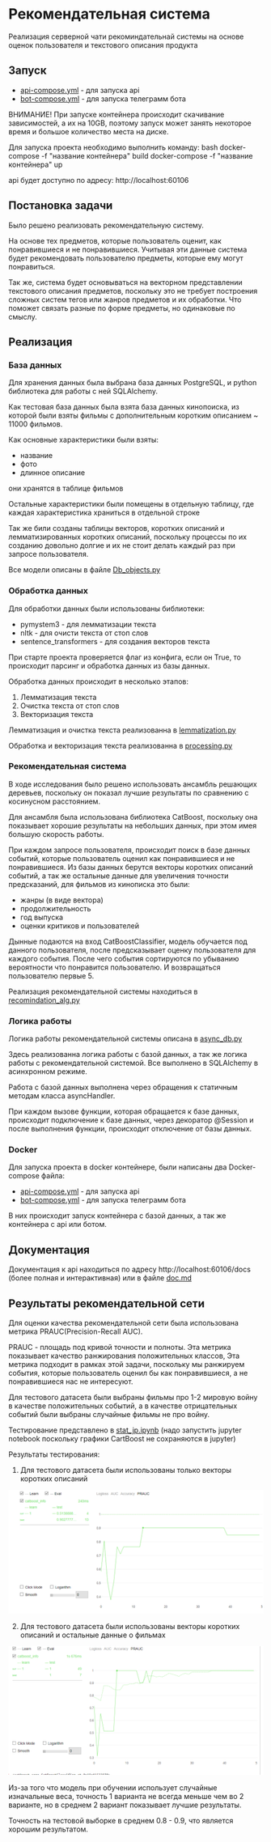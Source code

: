 # Рекомендательная система

Реализация серверной чати рекоминдательнай системы на основе оценок пользователя и текстового описания продукта

## Запуск

- [api-compose.yml](api-compose.yml) - для запуска api
- [bot-compose.yml](bot-compose.yml) - для запуска телеграмм бота

ВНИМАНИЕ! При запуске контейнера происходит скачивание зависимостей, а их на 10GB,
поэтому запуск может занять некоторое время и большое количество места на диске.

Для запуска проекта необходимо выполнить команду:
bash
docker-compose -f "название контейнера" build
docker-compose -f "название контейнера" up


api будет доступно по адресу: http://localhost:60106

## Постановка задачи

Было решено реализовать рекомендательную систему.

На основе тех предметов, которые пользователь оценит, как понравившиеся и не понравившиеся.
Учитывая эти данные система будет рекомендовать пользователю предметы, которые ему могут понравиться.

Так же, система будет основываться на векторном представлении текстового описания предметов, поскольку это не требует
построения сложных систем тегов или жанров предметов и их обработки.
Что поможет связать разные по форме предметы, но одинаковые по смыслу.

## Реализация

### База данных

Для хранения данных была выбрана база данных PostgreSQL, и python библиотека для работы с ней SQLAlchemy.

Как тестовая база данных была взята база данных кинопоиска, из которой были взяты фильмы с дополнительным коротким
описанием ~ 11000 фильмов.

Как основные характеристики были взяты:
- название
- фото
- длинное описание

они хранятся в таблице фильмов

Остальные характеристики были помещены в отдельную таблицу, где каждая характеристика храниться в отдельной строке

Так же били созданы таблицы векторов, коротких описаний и лемматизированных коротких описаний, поскольку процессы
по их созданию довольно долгие и их не стоит делать каждый раз при запросе пользователя.

Все модели описаны в файле [Db_objects.py](database%2FDb_objects.py)

### Обработка данных

Для обработки данных были использованы библиотеки:
- pymystem3 - для лемматизации текста
- nltk - для очисти текста от стоп слов
- sentence_transformers - для создания векторов текста

При старте проекта проверяется флаг из конфига, если он True, то происходит парсинг и обработка данных из базы данных.

Обработка данных происходит в несколько этапов:
1. Лемматизация текста
2. Очистка текста от стоп слов
3. Векторизация текста

Лемматизация и очистка текста реализованна в [lemmatization.py](database%2FNLP%2Flemmatization.py)

Обработка и векторизация текста реализованна в [processing.py](database%2FNLP%2Fprocessing.py)

### Рекомендательная система

В ходе исследования было решено использовать ансамбль решающих деревьев, поскольку он показал лучшие результаты
по сравнению с косинусном расстоянием.

Для ансамбля была использована библиотека CatBoost, поскольку она показывает хорошие результаты на небольших данных,
при этом имея большую скорость работы.

При каждом запросе пользователя, происходит поиск в базе данных событий, которые пользователь оценил как понравившиеся
и не понравившиеся.
Из базы данных берутся векторы коротких описаний событий, а так же остальные данные для увеличения точности
предсказаний, для фильмов из кинописка это были:
- жанры (в виде вектора)
- продолжительность
- год выпуска
- оценки критиков и пользователей

Дынные подаются на вход CatBoostClassifier, модель обучается под данного пользователя, после предсказывает оценку
пользователя для каждого события.
После чего события сортируются по убыванию вероятности что понравится пользователю.
И возвращаться пользователю первые 5.

Реализация рекомендательной системы находиться в [recomindation_alg.py](database%2Frecomindation_alg.py)

### Логика работы

Логика работы рекомендательной системы описана в [async_db.py](database%2Fasync_db.py)

Здесь реализованна логика работы с базой данных, а так же логика работы с рекомендательной системой.
Все выполнено в SQLAlchemy в асинхронном режиме.

Работа с базой данных выполнена через обращения к статичным методам класса asyncHandler.

При каждом вызове функции, которая обращается к базе данных, происходит подключение к базе данных, через декоратор
@Session и после выполнения функции, происходит отключение от базы данных.

### Docker

Для запуска проекта в docker контейнере, были написаны два Docker-compose файла:
- [api-compose.yml](api-compose.yml) - для запуска api
- [bot-compose.yml](bot-compose.yml) - для запуска телеграмм бота

В них происходит запуск контейнера с базой данных, а так же контейнера с api или ботом.

## Документация

Документация к api находиться по адресу http://localhost:60106/docs (более полная и интерактивная) или
в файле [doc.md](api%2Fdoc.md)

## Результаты рекомендательной сети

Для оценки качества рекомендательной сети была использована метрика PRAUC(Precision-Recall AUC).

PRAUC - площадь под кривой точности и полноты. Эта метрика показывает качество ранжирования положительных классов,
Эта метрика подходит в рамках этой задачи, поскольку мы ранжируем события, которые пользователь оценил бы как
понравившиеся, а не понравившиеся нас не интересуют.

Для тестового датасета были выбраны фильмы про 1-2 мировую войну в качестве положительных событий, а в качестве
отрицательных событий были выбраны случайные фильмы не про войну.

Тестирование представлено в [stat_jp.ipynb](statistic%2Fstat_jp.ipynb) (надо запустить jupyter notebook
поскольку графики CartBoost не сохраняются в jupyter)

Результаты тестирования:

1. Для тестового датасета были использованы только векторы коротких описаний

![img1.png](statistic%2Fimg1.png)

2. Для тестового датасета были использованы векторы коротких описаний и остальные данные о фильмах

![img2.png](statistic%2Fimg2.png)

Из-за того что модель при обучении использует случайные изначальные веса, точность 1 варианта не всегда меньше чем
во 2 варианте, но в среднем 2 вариант показывает лучшие результаты.

Точность на тестовой выборке в среднем 0.8 - 0.9, что является хорошим результатом.
